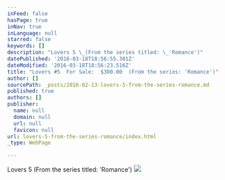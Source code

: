 ```yaml
---
inFeed: false
hasPage: true
inNav: true
inLanguage: null
starred: false
keywords: []
description: "Lovers 5 \_(From the series titled: \_'Romance')"
datePublished: '2016-03-18T18:56:55.301Z'
dateModified: '2016-03-18T18:56:23.516Z'
title: "Lovers #5  For Sale:  $300.00  (From the series: 'Romance')"
author: []
sourcePath: _posts/2016-02-13-lovers-5-from-the-series-romance.md
published: true
authors: []
publisher:
  name: null
  domain: null
  url: null
  favicon: null
url: lovers-5-from-the-series-romance/index.html
_type: WebPage

---
```

Lovers 5  (From the series titled:  'Romance')
![](https://s3-us-west-2.amazonaws.com/the-grid-img/p/055e445a917d585d8d56a566074179f6e213b388.jpg)